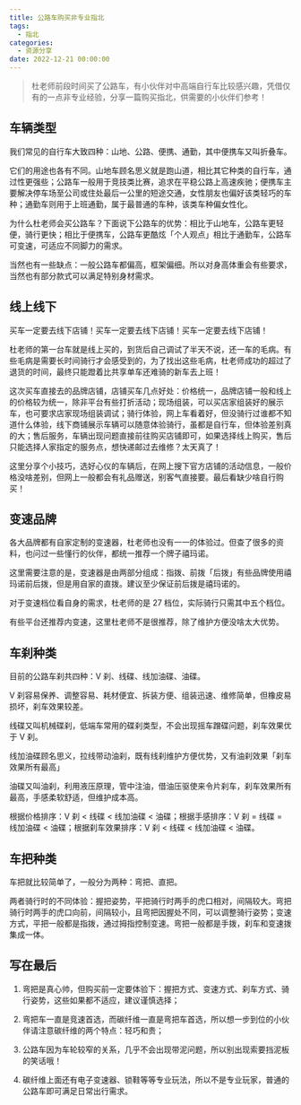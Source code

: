 ```yaml
---
title: 公路车购买非专业指北
tags:
  - 指北
categories:
  - 资源分享
date: 2022-12-21 00:00:00
---
```


> 杜老师前段时间买了公路车，有小伙伴对中高端自行车比较感兴趣，凭借仅有的一点非专业经验，分享一篇购买指北，供需要的小伙伴们参考！

<!-- more -->

## 车辆类型

我们常见的自行车大致四种：山地、公路、便携、通勤，其中便携车又叫折叠车。

它们的用途也各有不同。山地车顾名思义就是跑山道，相比其它种类的自行车，通过性更强些；公路车一般用于竞技类比赛，追求在平稳公路上高速疾驰；便携车主要解决停车场至公司或住处最后一公里的短途交通，女性朋友也偏好该类轻巧的车种；通勤车则用于上班通勤，属于最普通的车种，该类车种偏女性化。

为什么杜老师会买公路车？下面说下公路车的优势：相比于山地车，公路车更轻便，骑行更快；相比于便携车，公路车更酷炫「个人观点」相比于通勤车，公路车可变速，可适应不同脚力的需求。

当然也有一些缺点：一般公路车都偏高，框架偏细。所以对身高体重会有些要求，当然也有部分款式可以满足特别身材需求。

## 线上线下

买车一定要去线下店铺！买车一定要去线下店铺！买车一定要去线下店铺！

杜老师的第一台车就是线上买的，到货后自己调试了半天不说，还一车的毛病。有些毛病是需要长时间骑行才会感受到的，为了找出这些毛病，杜老师成功的超过了退货的时间，最终只能蹬着比共享单车还难骑的新车去上班！

这次买车直接去的品牌店铺，店铺买车几点好处：价格统一，品牌店铺一般和线上的价格较为统一，除非平台有些打折活动；现场组装，可以买店家组装好的展示车，也可要求店家现场组装调试；骑行体验，网上车看着好，但没骑行过谁都不知道什么体验，线下商铺展示车辆可以随意体验骑行，虽都是自行车，但体验差别真的大；售后服务，车辆出现问题直接前往购买店铺即可，如果选择线上购买，售后只能选择人家指定的服务点，想快递邮过去维修？太天真了！

这里分享个小技巧，选好心仪的车辆后，在网上搜下官方店铺的活动信息，一般价格没啥差别，但网上一般都会有礼品赠送，别客气直接要。最后看缺少啥自行购买！

## 变速品牌

各大品牌都有自家定制的变速器，杜老师也没有一一的体验过。但查了很多的资料，也问过一些懂行的伙伴，都统一推荐一个牌子禧玛诺。

这里需要注意的是，变速器是由两部分组成：指拨、前拨「后拨」有些品牌使用禧玛诺前后拨，但是用自家的直拨。建议至少保证前后拨是禧玛诺的。

对于变速档位看自身的需求，杜老师的是 27 档位，实际骑行只需其中五个档位。

有些平台还推荐内变速，这里杜老师不是很推荐，除了维护方便没啥太大优势。

## 车刹种类

目前的公路车刹共四种：V 刹、线碟、线加油碟、油碟。

V 刹容易保养、调整容易、耗材便宜、拆装方便、组装迅速、维修简单，但橡皮易损坏，刹车效果较差。

线碟又叫机械碟刹，低端车常用的碟刹类型，不会出现摇车蹭碟问题，刹车效果优于 V 刹。

线加油碟顾名思义，拉线带动油刹，既有线刹维护方便优势，又有油刹效果「刹车效果所有最高」

油碟又叫油刹，利用液压原理，管中注油，借油压驱使来令片刹车，刹车效果所有最高，手感柔软舒适，但维护成本高。

根据价格排序：V 刹 < 线碟 < 线加油碟 < 油碟；根据手感排序：V 刹 = 线碟 = 线加油碟 < 油碟；根据刹车效果排序：V 刹 < 线碟 < 线加油碟 < 油碟。

## 车把种类

车把就比较简单了，一般分为两种：弯把、直把。

两者骑行时的不同体验：握把姿势，平把骑行时两手的虎口相对，间隔较大。弯把骑行时两手的虎口向前，间隔较小，且弯把因握处不同，可以调整骑行姿势；变速方式，平把一般都是指拨，通过拇指控制变速。弯把一般都是手拨，刹车和变速拨集成一体。

## 写在最后

1. 弯把是真心帅，但购买前一定要体验下：握把方式、变速方式、刹车方式、骑行姿势，这些如果都不适应，建议谨慎选择；

2. 弯把车一直是竞速首选，而碳纤维一直是弯把车首选，所以想一步到位的小伙伴请注意碳纤维的两个特点：轻巧和贵；

3. 公路车因为车轮较窄的关系，几乎不会出现带泥问题，所以别出现索要挡泥板的笑话哦！

4. 碳纤维上面还有电子变速器、锁鞋等等专业玩法，所以不是专业玩家，普通的公路车即可满足日常出行需求。